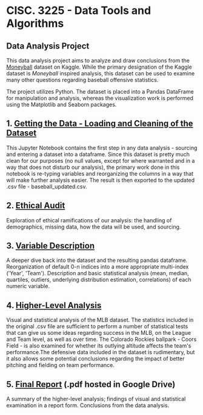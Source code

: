 # CISC. 3225 - Data Tools and Algorithms
## Data Analysis Project

This data analysis project aims to analyze and draw conclusions from the [Moneyball](https://www.kaggle.com/wduckett/moneyball-mlb-stats-19622012) dataset on Kaggle.
While the primary designation of the Kaggle dataset is *Moneyball* inspired analysis, this dataset can be used to examine many other questions regarding baseball offensive statistics.

The project utilizes Python. The dataset is placed into a Pandas DataFrame for manipulation and analysis, whereas the visualization work is performed using the Matplotlib and Seaborn packages.

## 1. [Getting the Data - Loading and Cleaning of the Dataset](https://github.com/Mordyfier/baseball-data-analysis/blob/master/1-get-data.ipynb)

This Jupyter Notebook contains the first step in any data analysis - sourcing and entering a dataset into a dataframe. Since this dataset is pretty much clean for our purposes (no null values, except for where warranted and in a way that does not disturb our analysis), the primary work done in this notebook is re-typing variables and reorganizing the columns in a way that will make further analysis easier. The result is then exported to the updated .csv file - baseball_updated.csv.

## 2. [Ethical Audit](https://github.com/Mordyfier/baseball-data-analysis/blob/master/2-ethical-audit.md)

Exploration of ethical ramifications of our analysis: the handling of demographics, missing data, how the data will be used, and sourcing.

## 3. [Variable Description](https://github.com/Mordyfier/baseball-data-analysis/blob/master/3-variable-description.ipynb)

A deeper dive back into the dataset and the resulting pandas dataframe. Reorganization of default 0-n indices into a more appropriate multi-index ('Year', 'Team'). Description and basic statistical analysis (mean, median, quartiles, outliers, underlying distribution estimation, correlations) of each numeric variable.  

## 4. [Higher-Level Analysis](https://github.com/Mordyfier/baseball-data-analysis/blob/master/4-higher-level-analysis.ipynb)

Visual and statistical analysis of the MLB dataset. The statistics included in the original .csv file are sufficient to perform a number of statistical tests that can give us some ideas regarding success in the MLB, on the League and Team level, as well as over time. The Colorado Rockies ballpark - Coors Field - is also examined for whether its outlying altitude affects the team's performance.The defensive data included in the dataset is rudimentary, but it also allows some potential conclusions regarding the impact of better pitching and fielding on team performance.

## 5. [Final Report](https://drive.google.com/file/d/1jwjyJ-0iSjxXdE8BIy_R_ARbqHlrMKR8/view?usp=sharing) (.pdf hosted in Google Drive)

A summary of the higher-level analysis; findings of visual and statistical examination in a report form. Conclusions from the data analysis.
